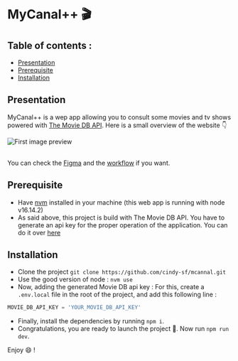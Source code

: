 # MyCanal++ 🎬

## Table of contents :

- [Presentation](#presentation)
- [Prerequisite](#prerequisite)
- [Installation](#installation)

## Presentation

MyCanal++ is a wep app allowing you to consult some movies and tv shows powered with [The Movie DB API](https://www.themoviedb.org/documentation/api).
Here is a small overview of the website 👇

<div>
  <img
    src="https://user-images.githubusercontent.com/38938357/160586434-cdfba00e-a620-4ac0-aa43-442bc26da62a.gif"
    alt="First image preview"
  />
</div>
<br />

You can check the [Figma](https://www.figma.com/file/n0CAOvWZ2vDMs1vzhGVpKy/MyCanal%2B%2B?node-id=10%3A964) and the [workflow](https://www.figma.com/proto/n0CAOvWZ2vDMs1vzhGVpKy/MyCanal%2B%2B?node-id=10%3A964&starting-point-node-id=10%3A964&scaling=scale-down) if you want.

## Prerequisite

- Have [nvm](https://github.com/nvm-sh/nvm#installing-and-updating) installed in your machine (this web app is running with node v16.14.2)
- As said above, this project is build with The Movie DB API. You have to generate an api key for the proper operation of the application.
  You can do it over [here](https://www.themoviedb.org/settings/api)
  
## Installation

- Clone the project `git clone https://github.com/cindy-sf/mcannal.git`
- Use the good version of node : `nvm use`
- Now, adding the generated Movie DB api key :
  For this, create a `.env.local` file in the root of the project, and add this following line :
```javascript
MOVIE_DB_API_KEY = 'YOUR_MOVIE_DB_API_KEY'
```

- Finally, install the dependencies by running `npm i`.
- Congratulations, you are ready to launch the project 🎉.
  Now run `npm run dev`.

Enjoy 😄 !
